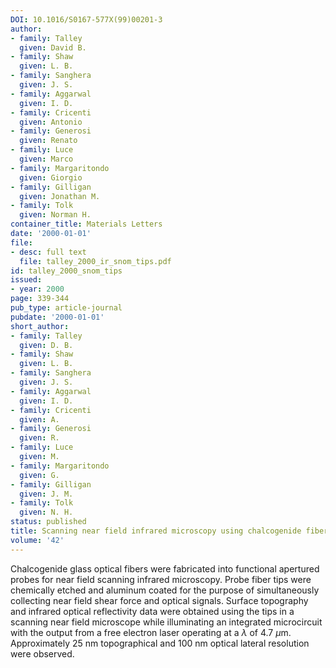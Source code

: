 ```yaml
---
DOI: 10.1016/S0167-577X(99)00201-3
author:
- family: Talley
  given: David B.
- family: Shaw
  given: L. B.
- family: Sanghera
  given: J. S.
- family: Aggarwal
  given: I. D.
- family: Cricenti
  given: Antonio
- family: Generosi
  given: Renato
- family: Luce
  given: Marco
- family: Margaritondo
  given: Giorgio
- family: Gilligan
  given: Jonathan M.
- family: Tolk
  given: Norman H.
container_title: Materials Letters
date: '2000-01-01'
file:
- desc: full text
  file: talley_2000_ir_snom_tips.pdf
id: talley_2000_snom_tips
issued:
- year: 2000
page: 339-344
pub_type: article-journal
pubdate: '2000-01-01'
short_author:
- family: Talley
  given: D. B.
- family: Shaw
  given: L. B.
- family: Sanghera
  given: J. S.
- family: Aggarwal
  given: I. D.
- family: Cricenti
  given: A.
- family: Generosi
  given: R.
- family: Luce
  given: M.
- family: Margaritondo
  given: G.
- family: Gilligan
  given: J. M.
- family: Tolk
  given: N. H.
status: published
title: Scanning near field infrared microscopy using chalcogenide fiber tips
volume: '42'
---
```

Chalcogenide glass optical fibers were fabricated into functional apertured probes for near field scanning infrared microscopy. Probe fiber tips were chemically etched and aluminum coated for the purpose of simultaneously collecting near field shear force and optical signals. Surface topography and infrared optical reflectivity data were obtained using the tips in a scanning near field microscope while illuminating an integrated microcircuit with the output from a free electron laser operating at a $\lambda$ of 4.7 $\mu$m. Approximately 25 nm topographical and 100 nm optical lateral resolution were observed.
